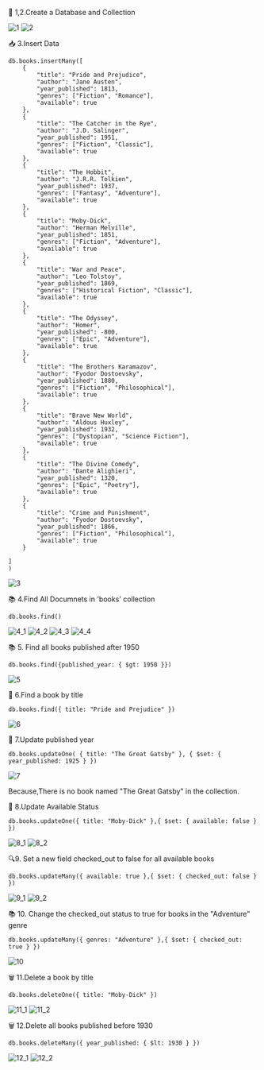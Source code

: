 
🧱 1,2.Create a Database and Collection

![1](https://github.com/user-attachments/assets/3d668255-ac15-4fa7-b05d-174e968fe892)
![2](https://github.com/user-attachments/assets/fb496e8d-f177-43e8-96f1-44d96de04681)



📥 3.Insert Data
~~~
db.books.insertMany([
    {
        "title": "Pride and Prejudice",
        "author": "Jane Austen",
        "year_published": 1813,
        "genres": ["Fiction", "Romance"],
        "available": true
    },
    {
        "title": "The Catcher in the Rye",
        "author": "J.D. Salinger",
        "year_published": 1951,
        "genres": ["Fiction", "Classic"],
        "available": true
    },
    {
        "title": "The Hobbit",
        "author": "J.R.R. Tolkien",
        "year_published": 1937,
        "genres": ["Fantasy", "Adventure"],
        "available": true
    },
    {
        "title": "Moby-Dick",
        "author": "Herman Melville",
        "year_published": 1851,
        "genres": ["Fiction", "Adventure"],
        "available": true
    },
    {
        "title": "War and Peace",
        "author": "Leo Tolstoy",
        "year_published": 1869,
        "genres": ["Historical Fiction", "Classic"],
        "available": true
    },
    {
        "title": "The Odyssey",
        "author": "Homer",
        "year_published": -800,
        "genres": ["Epic", "Adventure"],
        "available": true
    },
    {
        "title": "The Brothers Karamazov",
        "author": "Fyodor Dostoevsky",
        "year_published": 1880,
        "genres": ["Fiction", "Philosophical"],
        "available": true
    },
    {
        "title": "Brave New World",
        "author": "Aldous Huxley",
        "year_published": 1932,
        "genres": ["Dystopian", "Science Fiction"],
        "available": true
    },
    {
        "title": "The Divine Comedy",
        "author": "Dante Alighieri",
        "year_published": 1320,
        "genres": ["Epic", "Poetry"],
        "available": true
    },
    {
        "title": "Crime and Punishment",
        "author": "Fyodor Dostoevsky",
        "year_published": 1866,
        "genres": ["Fiction", "Philosophical"],
        "available": true
    }

]
)
~~~
![3](https://github.com/user-attachments/assets/d61de766-f344-44ff-b121-ef1228bc5b54)

📚 4.Find All Documnets in 'books' collection

~~~
db.books.find()
~~~

![4_1](https://github.com/user-attachments/assets/29f9612a-aea2-48b9-9ff1-192e82292e4a)
![4_2](https://github.com/user-attachments/assets/0be427f7-aea7-43ee-947d-17cbe2f3dfb6)
![4_3](https://github.com/user-attachments/assets/05a0c95f-047a-4c41-a85d-edb59447498d)
![4_4](https://github.com/user-attachments/assets/c62e15b3-3e39-45c4-98ab-22ab6afa695e)

📚 5. Find all books published after 1950

~~~
db.books.find({published_year: { $gt: 1950 }})
~~~

![5](https://github.com/user-attachments/assets/55f3cdd5-f66c-42c3-b9e5-4741446d836f)

📘 6.Find a book by title

~~~
db.books.find({ title: "Pride and Prejudice" })
~~~

![6](https://github.com/user-attachments/assets/02b8bec3-1cf5-4d6a-815a-91d4706f3ae9)

🔧 7.Update published year

~~~
db.books.updateOne( { title: "The Great Gatsby" }, { $set: { year_published: 1925 } })
~~~

![7](https://github.com/user-attachments/assets/3a38c278-aaf0-4897-948d-44a6ccc17dce)

Because,There is no book named "The Great Gatsby" in the collection.

🔧 8.Update Available Status

~~~
db.books.updateOne({ title: "Moby-Dick" },{ $set: { available: false } })
~~~

![8_1](https://github.com/user-attachments/assets/bf4fde56-4285-4ecb-80bb-8709f619fde3)
![8_2](https://github.com/user-attachments/assets/2a17d4b0-a899-4d49-9dbc-d8f03f121590)


🔍9. Set a new field checked_out to false for all available books

~~~
db.books.updateMany({ available: true },{ $set: { checked_out: false } })
~~~

![9_1](https://github.com/user-attachments/assets/3ebd5dab-5289-41b9-b752-48f9db0edccf)
![9_2](https://github.com/user-attachments/assets/8f3b1445-4160-4381-9e92-8a3a563b3eb4)


📚 10. Change the checked_out status to true for books in the "Adventure" genre

~~~
db.books.updateMany({ genres: "Adventure" },{ $set: { checked_out: true } })
~~~

![10](https://github.com/user-attachments/assets/17cce6b4-a74b-4e71-9e55-22f3c52dd4d7)


🗑️ 11.Delete a book by title

~~~
db.books.deleteOne({ title: "Moby-Dick" })
~~~

![11_1](https://github.com/user-attachments/assets/fdf2b9f5-f4f1-4622-8a81-05d6d6682418)
![11_2](https://github.com/user-attachments/assets/9798a5f6-ec9a-4d86-b46f-c1ea7acdecd7)


🗑️ 12.Delete all books published before 1930

~~~
db.books.deleteMany({ year_published: { $lt: 1930 } })
~~~

![12_1](https://github.com/user-attachments/assets/7ba34f63-f0a0-40a9-8836-8c7a7dd23959)
![12_2](https://github.com/user-attachments/assets/c88da7dd-7cca-40fd-a42b-793a0f7a9fe4)











